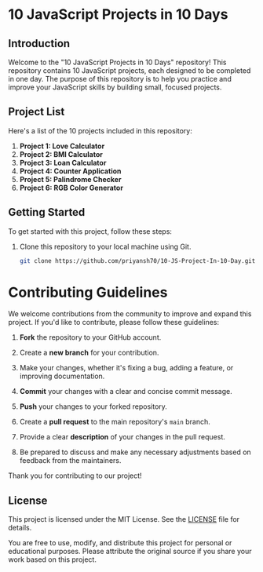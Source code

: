# 10 JavaScript Projects in 10 Days

## Introduction

Welcome to the "10 JavaScript Projects in 10 Days" repository! This repository contains 10 JavaScript projects, each designed to be completed in one day. The purpose of this repository is to help you practice and improve your JavaScript skills by building small, focused projects.

## Project List

Here's a list of the 10 projects included in this repository:

1. **Project 1: Love Calculator**
2. **Project 2: BMI Calculator**
3. **Project 3: Loan Calculator**
4. **Project 4: Counter Application**
5. **Project 5: Palindrome Checker**
6. **Project 6: RGB Color Generator**

## Getting Started

To get started with this project, follow these steps:

1. Clone this repository to your local machine using Git.

   ```bash
   git clone https://github.com/priyansh70/10-JS-Project-In-10-Day.git


# Contributing Guidelines

We welcome contributions from the community to improve and expand this project. If you'd like to contribute, please follow these guidelines:

1. **Fork** the repository to your GitHub account.

2. Create a **new branch** for your contribution.

3. Make your changes, whether it's fixing a bug, adding a feature, or improving documentation.

4. **Commit** your changes with a clear and concise commit message.

5. **Push** your changes to your forked repository.

6. Create a **pull request** to the main repository's `main` branch.

7. Provide a clear **description** of your changes in the pull request.

8. Be prepared to discuss and make any necessary adjustments based on feedback from the maintainers.

Thank you for contributing to our project!


## License

This project is licensed under the MIT License. See the [LICENSE](LICENSE) file for details.

You are free to use, modify, and distribute this project for personal or educational purposes. Please attribute the original source if you share your work based on this project.
